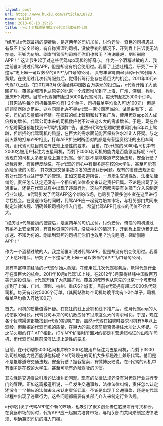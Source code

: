 ```yaml
---
layout: post
url: https://www.huxiu.com/article/18723
name: cw1104
time: 2013-08-13 19:26
title: 小心！司机质量堪忧？e代驾们成长的代价
---
```

“经历过e代驾最初的便捷后，是这两年的司机加价，讨价还价。奇葩的司机遇过有系不上安全带的，有自称资深的司机，没放手刹的情况下，开到桥上告诉我无法加速、不知为何的。刚拿到驾照的司机们你们也敢用？洗洗睡吧，果断删除APP！” 这让我生起了对这些代驾app现状的好奇心。 作为一个酒精过敏的人，我之前虽听说过代驾APP，但是却没有机会使用过。我看了上述吐槽后，研究了一下这家“史上唯一可以救命的APP”为口号的公司。 具有丰富电商经验的e代驾创始人黄斌，在使用过几次代驾服务后，觉得代驾行业存在着巨大的机会。2011年10月e代驾1.0上线。在2012年3月获得经纬中国数百万美元的投资后，e代驾开始了大范围扩张。覆盖的城市也从原先的北京一个城市增加到了上海、广州、深圳、杭州、重庆6个城市。目前e代驾拥有超过5000名代驾司机，每天有超过5000个订单。（其网站称每个司机每晚平均有1-2个单子，司机每单平均收入可达100元） 但是问题显然随之而来。这些问题也许不是e代驾一家公司面临的。试着来看下： 首先，司机的质量值得怀疑。在疯狂的线上营销和线下推广后，使用代驾app的人成倍数的增长。代驾公司本来的司机数应付不过来这么大的需求增长。于是，现在各个招聘渠道都能找到e代驾的招聘广告。虽然e代驾在招聘时要求司机有5年以上驾龄，但新招的代驾司机的质量，在巨大的需求面前能否保持住水准让人怀疑。与之前火爆的打车APP相比，打车APP扩张时所面对的都是有营运资格证的出租车司机，而代驾司机目前没有法规上硬性的要求。 目前，在e代驾的5000名司机中有2000名被用户标注为五星司机，而剩下3000名司机的能力是否能够达标呢？e代驾现在的司机大多都是晚上兼职代驾。他们是不是能够遵守交通法规，安全行驶？据我搜索，有微博反映说，在e代驾的司机中有很多是在校的大学生，甚至可能有危险驾驶的习惯。 其次就是交通事故引发的法律纠纷问题。现有的法律法规还没有对代驾行业进行专门的管理。正如这篇报道所说，一旦发生交通事故，法律法律纠纷，责任怎么认定还没有一个相应的法律条文来认定责任归属。不论是出现了交通事故，还是在代驾过程中出现了违章行为，这些问题都需要有关部门介入来制定行业法规。 e代驾引发了代驾APP这个新的市场，也吸引了很多创业者在这里进行寻找机会。在竞逐市场的同时，代驾APP应一起努力培育市场，与相关部门共同来制定法律法规、明确兼职司机的准入门槛。 希望代驾APP们成长的代价不会太大。

“经历过e代驾最初的便捷后，是这两年的司机加价，讨价还价。奇葩的司机遇过有系不上安全带的，有自称资深的司机，没放手刹的情况下，开到桥上告诉我无法加速、不知为何的。刚拿到驾照的司机们你们也敢用？洗洗睡吧，果断删除APP！”

作为一个酒精过敏的人，我之前虽听说过代驾APP，但是却没有机会使用过。我看了上述吐槽后，研究了一下这家“史上唯一可以救命的APP”为口号的公司。

具有丰富电商经验的e代驾创始人黄斌，在使用过几次代驾服务后，觉得代驾行业存在着巨大的机会。2011年10月e代驾1.0上线。在2012年3月获得经纬中国数百万美元的投资后，e代驾开始了大范围扩张。覆盖的城市也从原先的北京一个城市增加到了上海、广州、深圳、杭州、重庆6个城市。目前e代驾拥有超过5000名代驾司机，每天有超过5000个订单。（其网站称每个司机每晚平均有1-2个单子，司机每单平均收入可达100元）

首先，司机的质量值得怀疑。在疯狂的线上营销和线下推广后，使用代驾app的人成倍数的增长。代驾公司本来的司机数应付不过来这么大的需求增长。于是，现在各个招聘渠道都能找到e代驾的招聘广告。虽然e代驾在招聘时要求司机有5年以上驾龄，但新招的代驾司机的质量，在巨大的需求面前能否保持住水准让人怀疑。与之前火爆的打车APP相比，打车APP扩张时所面对的都是有营运资格证的出租车司机，而代驾司机目前没有法规上硬性的要求。

目前，在e代驾的5000名司机中有2000名被用户标注为五星司机，而剩下3000名司机的能力是否能够达标呢？e代驾现在的司机大多都是晚上兼职代驾。他们是不是能够遵守交通法规，安全行驶？据我搜索，有微博反映说，在e代驾的司机中有很多是在校的大学生，甚至可能有危险驾驶的习惯。

其次就是交通事故引发的法律纠纷问题。现有的法律法规还没有对代驾行业进行专门的管理。正如这篇报道所说，一旦发生交通事故，法律法律纠纷，责任怎么认定还没有一个相应的法律条文来认定责任归属。不论是出现了交通事故，还是在代驾过程中出现了违章行为，这些问题都需要有关部门介入来制定行业法规。

e代驾引发了代驾APP这个新的市场，也吸引了很多创业者在这里进行寻找机会。在竞逐市场的同时，代驾APP应一起努力培育市场，与相关部门共同来制定法律法规、明确兼职司机的准入门槛。

